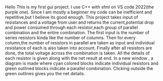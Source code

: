 Hello
This is my first gui project.
I use C++ with sfml on VS code 2022(the purple one).
Since I am mostly a beginner my code can be inefficient and repetitive,but I believe its good enough.
This project takes input of resistances and a voltage from user and returns the current,potential drop and power consumed
through each resistor,each group of parallel combination and the entire combination.
The first input is the number of series resistors kinda like the number of columns.
Then for every column,the number of resistors in parallel are taken as input and individual resistance of each is also taken into account.
Finally after all resistors are done, the total voltage across the combination is taken.
All the details of each resistor is given along with the net result at end.
In a new window , a diagram is made where cyan colored blocks indicate individual resistors and green outlined blocks indicate a parallel combination.
Clicking outside the green outlines gives you the net details.
